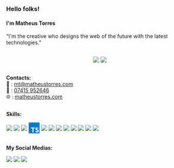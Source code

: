 
### Hello folks!

#### I'm Matheus Torres

“I'm the creative who designs the web of the future with the latest technologies."

##

<div align="center" style="display: inline_block">
  <img src="https://github-readme-stats.vercel.app/api?username=matorrestech&theme=blue" target="_blank">
  <img src="https://github-readme-stats.vercel.app/api/top-langs/?username=matorrestech&theme=blue" target="_blank">
</div>

##

<b>Contacts:</b><br>
📧 : <a href="mailto:mt@matheustorres.com">mt@matheustorres.com</a><br>
📱 : <a href="https://wa.me/4407415952646">07415 952646</a><br>
🌐 : <a href="http://matheustorres.com">matheustorres.com</a><br>

##

<b>Skills:</b><br>
<div style="display: inline_block">
  <img align="center" height="30" src="https://cdn.jsdelivr.net/gh/devicons/devicon/icons/html5/html5-original.svg">
  <img align="center" height="30" src="https://cdn.jsdelivr.net/gh/devicons/devicon/icons/css3/css3-original.svg">
  <img align="center" height="30" src="https://cdn.jsdelivr.net/gh/devicons/devicon/icons/javascript/javascript-original.svg">
  <img align="center" height="30" src="https://raw.githubusercontent.com/devicons/devicon/master/icons/typescript/typescript-plain.svg">
  <img align="center" height="30" src="https://cdn.jsdelivr.net/gh/devicons/devicon/icons/git/git-original.svg">
  <img align="center" height="30" src="https://cdn.jsdelivr.net/gh/devicons/devicon/icons/github/github-original.svg">
  <img align="center" height="30" src="https://cdn.jsdelivr.net/gh/devicons/devicon/icons/sass/sass-original.svg">
  <img align="center" height="30" src="https://cdn.jsdelivr.net/gh/devicons/devicon/icons/bootstrap/bootstrap-original.svg">
  <img align="center" height="30" src="https://cdn.jsdelivr.net/gh/devicons/devicon/icons/react/react-original.svg">
  <img align="center" height="30" src="https://cdn.jsdelivr.net/gh/devicons/devicon/icons/nextjs/nextjs-original.svg">
  <img align="center" height="30" src="https://cdn.jsdelivr.net/gh/devicons/devicon/icons/nodejs/nodejs-original.svg">
  <img align="center" height="30" src="https://cdn.jsdelivr.net/gh/devicons/devicon/icons/mongodb/mongodb-original.svg">
</div>

##

<b>My Social Medias:</b><br>
<div>
  <a href="https://www.instagram.com/matorrestech" target="_blank"><img src="https://img.shields.io/badge/Instagram-E4405F?style=for-the-badge&logo=instagram&logoColor=white" target="_blank"></a>
  <a href="https://www.linkedin.com/in/matorrestech/" target="_blank"><img src="https://img.shields.io/badge/LinkedIn-0077B5?style=for-the-badge&logo=linkedin&logoColor=white" target="_blank"></a>
  <a href="https://matheustorres.com" target="_blank"><img src="https://img.shields.io/badge/website-000000?style=for-the-badge&logo=About.me&logoColor=white" target="_blank"></a>
</div>


